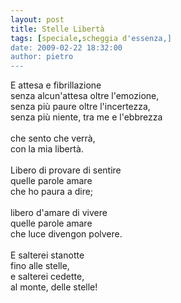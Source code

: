```yaml
---
layout: post
title: Stelle Libertà
tags: [speciale,scheggia d'essenza,]
date: 2009-02-22 18:32:00
author: pietro
---
```

E attesa e fibrillazione<br/>senza alcun'attesa oltre l'emozione,<br/>senza più paure oltre l'incertezza,<br/>senza più niente, tra me e l'ebbrezza<br/><br/>che sento che verrà,<br/>con la mia libertà.<br/><br/>Libero di provare di sentire<br/>quelle parole amare<br/>che ho paura a dire;<br/><br/>libero d'amare di vivere<br/>quelle parole amare<br/>che luce divengon polvere.<br/><br/>E salterei stanotte<br/>fino alle stelle,<br/>e salterei cedette,<br/>al monte, delle stelle!
